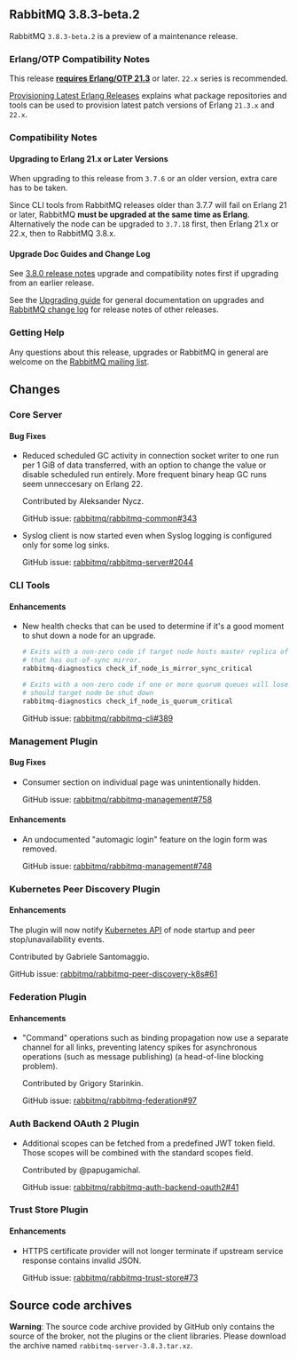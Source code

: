 ## RabbitMQ 3.8.3-beta.2

RabbitMQ `3.8.3-beta.2` is a preview of a maintenance release.

### Erlang/OTP Compatibility Notes

This release [**requires Erlang/OTP 21.3**](https://www.rabbitmq.com/which-erlang.html) or later.
`22.x` series is recommended.

[Provisioning Latest Erlang Releases](https://www.rabbitmq.com/which-erlang.html#erlang-repositories) explains
what package repositories and tools can be used to provision latest patch versions of Erlang `21.3.x` and `22.x`.

### Compatibility Notes

#### Upgrading to Erlang 21.x or Later Versions

When upgrading to this release from `3.7.6` or an older version, extra care has to be taken.

Since CLI tools from RabbitMQ releases older than 3.7.7 will fail on Erlang 21 or later,
RabbitMQ **must be upgraded at the same time as Erlang**. Alternatively the node can be upgraded
to `3.7.18` first, then Erlang 21.x or 22.x, then to RabbitMQ 3.8.x.

#### Upgrade Doc Guides and Change Log

See [3.8.0 release notes](https://github.com/rabbitmq/rabbitmq-server/releases/tag/v3.8.0) upgrade
and compatibility notes first if upgrading from an earlier release.

See the [Upgrading guide](https://www.rabbitmq.com/upgrade.html) for general documentation on upgrades
and [RabbitMQ change log](https://www.rabbitmq.com/changelog.html) for release notes of other releases.

### Getting Help

Any questions about this release, upgrades or RabbitMQ in general are welcome on the
[RabbitMQ mailing list](https://groups.google.com/forum/#!forum/rabbitmq-users).


## Changes

### Core Server

#### Bug Fixes

 * Reduced scheduled GC activity in connection socket writer to one run per 1 GiB of data transferred,
   with an option to change the value or disable scheduled run entirely. More frequent binary heap GC runs seem
   unneccesary on Erlang 22.

   Contributed by Aleksander Nycz.

   GitHub issue: [rabbitmq/rabbitmq-common#343](https://github.com/rabbitmq/rabbitmq-common/pull/343)

 * Syslog client is now started even when Syslog logging is configured only for some log sinks.

   GitHub issue: [rabbitmq/rabbitmq-server#2044](https://github.com/rabbitmq/rabbitmq-server/issues/2044)

### CLI Tools

#### Enhancements

 * New health checks that can be used to determine if it's a good moment to shut down a node for an upgrade.

   ``` sh
   # Exits with a non-zero code if target node hosts master replica of at least one queue
   # that has out-of-sync mirror.
   rabbitmq-diagnostics check_if_node_is_mirror_sync_critical

   # Exits with a non-zero code if one or more quorum queues will lose online quorum
   # should target node be shut down
   rabbitmq-diagnostics check_if_node_is_quorum_critical
   ```

   GitHub issue: [rabbitmq/rabbitmq-cli#389](https://github.com/rabbitmq/rabbitmq-cli/issues/389)


### Management Plugin

#### Bug Fixes

 * Consumer section on individual page was unintentionally hidden.

   GitHub issue: [rabbitmq/rabbitmq-management#758](https://github.com/rabbitmq/rabbitmq-management/issues/758)

#### Enhancements

 * An undocumented "automagic login" feature on the login form was removed.

   GitHub issue: [rabbitmq/rabbitmq-management#748](https://github.com/rabbitmq/rabbitmq-management/pull/748)


### Kubernetes Peer Discovery Plugin

#### Enhancements

   The plugin will now notify [Kubernetes API](https://kubernetes.io/docs/reference/generated/kubernetes-api/v1.16/#event-v1-core) of node startup and peer stop/unavailability events.

   Contributed by Gabriele Santomaggio.

   GitHub issue: [rabbitmq/rabbitmq-peer-discovery-k8s#61](https://github.com/rabbitmq/rabbitmq-peer-discovery-k8s/pull/61)


### Federation Plugin

#### Enhancements

 * "Command" operations such as binding propagation now use a separate channel for all links,
   preventing latency spikes for asynchronous operations (such as message publishing)
   (a head-of-line blocking problem).

   Contributed by Grigory Starinkin.

   GitHub issue: [rabbitmq/rabbitmq-federation#97](https://github.com/rabbitmq/rabbitmq-federation/pull/97)


### Auth Backend OAuth 2 Plugin

 * Additional scopes can be fetched from a predefined JWT token field. Those scopes will be combined
   with the standard scopes field.

   Contributed by @papugamichal.

   GitHub issue: [rabbitmq/rabbitmq-auth-backend-oauth2#41](https://github.com/rabbitmq/rabbitmq-auth-backend-oauth2/pull/41)


### Trust Store Plugin

#### Enhancements

 * HTTPS certificate provider will not longer terminate if upstream service response contains
   invalid JSON.

   GitHub issue: [rabbitmq/rabbitmq-trust-store#73](https://github.com/rabbitmq/rabbitmq-trust-store/issues/73)


## Source code archives

**Warning**: The source code archive provided by GitHub only contains the source of the broker,
not the plugins or the client libraries. Please download the archive named `rabbitmq-server-3.8.3.tar.xz`.
